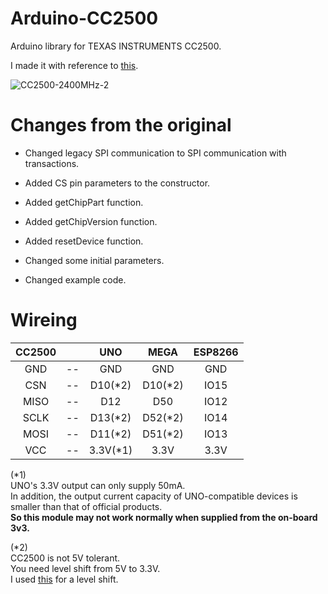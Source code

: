 # Arduino-CC2500
Arduino library for TEXAS INSTRUMENTS CC2500.

I made it with reference to [this](https://github.com/Zohan/ArduinoCC2500Demo).   

![CC2500-2400MHz-2](https://user-images.githubusercontent.com/6020549/163664994-4b84de76-78fe-46d0-9658-93f8b3c04b19.JPG)


# Changes from the original

- Changed legacy SPI communication to SPI communication with transactions.   

- Added CS pin parameters to the constructor.   

- Added getChipPart function.   

- Added getChipVersion function.   

- Added resetDevice function.   

- Changed some initial parameters.   

- Changed example code.   


# Wireing
|CC2500||UNO|MEGA|ESP8266|
|:-:|:-:|:-:|:-:|:-:|
|GND|--|GND|GND|GND|
|CSN|--|D10(*2)|D10(*2)|IO15|
|MISO|--|D12|D50|IO12|
|SCLK|--|D13(*2)|D52(*2)|IO14|
|MOSI|--|D11(*2)|D51(*2)|IO13|
|VCC|--|3.3V(*1)|3.3V|3.3V|

(*1)   
UNO's 3.3V output can only supply 50mA.   
In addition, the output current capacity of UNO-compatible devices is smaller than that of official products.   
__So this module may not work normally when supplied from the on-board 3v3.__   

(*2)   
CC2500 is not 5V tolerant.   
You need level shift from 5V to 3.3V.   
I used [this](https://www.ti.com/lit/ds/symlink/txs0108e.pdf?ts=1647593549503) for a level shift.   




